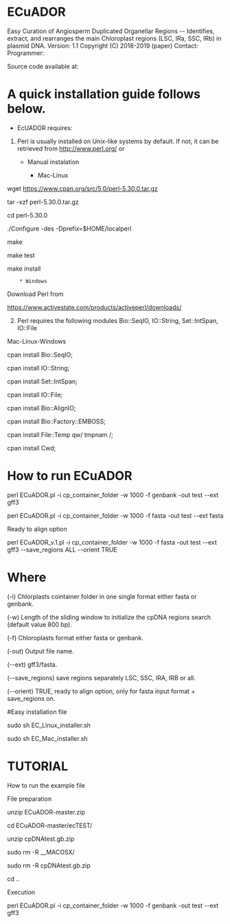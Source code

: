 # ECuADOR
Easy Curation of Angiosperm Duplicated Organellar Regions -- Identifies, extract, and rearranges the main Chloroplast regions (LSC, IRa, SSC, IRb) in plasmid DNA.
Version: 1.1
Copyright (C) 2018-2019 (paper)
Contact: 
Programmer: 

Source code available at: 

# A quick installation guide follows below.

* EcUADOR requires:

1. Perl is usually installed on Unix-like systems by default. If not, it can be retrieved from http://www.perl.org/ or


    * Manual instalation

        * Mac-Linux

wget https://www.cpan.org/src/5.0/perl-5.30.0.tar.gz

tar -xzf perl-5.30.0.tar.gz

cd perl-5.30.0
    
./Configure -des -Dprefix=$HOME/localperl
     
make
     
make test
     
make install


        * Windows

Download Perl from

https://www.activestate.com/products/activeperl/downloads/



2. Perl requires the following modules Bio::SeqIO, IO::String, Set::IntSpan, IO::File

Mac-Linux-Windows

cpan install Bio::SeqIO;

cpan install IO::String;

cpan install Set::IntSpan;

cpan install IO::File;

cpan install Bio::AlignIO;

cpan install Bio::Factory::EMBOSS;

cpan install File::Temp qw/ tmpnam /;

cpan install Cwd;


# How to run ECuADOR

perl ECuADOR.pl -i cp_container_folder -w 1000 -f genbank -out test --ext gff3

perl ECuADOR.pl -i cp_container_folder -w 1000 -f fasta -out test --ext fasta

Ready to align option

perl ECuADOR_v.1.pl -i cp_container_folder -w 1000 -f fasta -out test --ext gff3 --save_regions ALL --orient TRUE




# Where

(-i) Chlorplasts cointainer folder in one single format either fasta or genbank.

(-w) Length of the sliding window to initialize the cpDNA regions search (default value 800 bp).

(-f) Chloroplasts format either fasta or genbank.

(-out) Output file name.

(--ext) gff3/fasta.

(--save_regions) save regions separately LSC, SSC, IRA, IRB or all.

(--orient) TRUE, ready to align option, only for fasta input format + save_regions on.


#Easy installation file

sudo sh EC_Linux_installer.sh

sudo sh EC_Mac_installer.sh



# TUTORIAL

How to run the example file

File preparation

unzip ECuADOR-master.zip

cd ECuADOR-master/ecTEST/

unzip cpDNAtest.gb.zip

sudo rm -R __MACOSX/

sudo rm -R cpDNAtest.gb.zip

cd ..

Execution

perl ECuADOR.pl -i cp_container_folder -w 1000 -f genbank -out test --ext gff3

